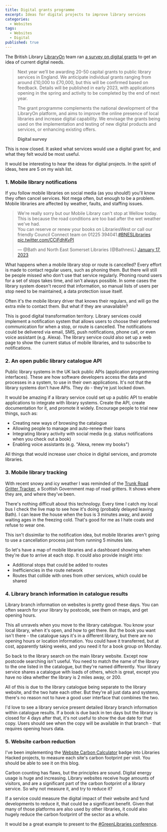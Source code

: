 ```yaml
---
title: Digital grants programme
excerpt: Ideas for digital projects to improve library services
categories:
  - Websites
tags:
  - Websites
  - Digital
published: true
---
```


The British Library [LibraryOn](https://libraryon.org/) team ran [a survey on digital grants](https://docs.google.com/forms/d/e/1FAIpQLSfoV6dqZvkDw94rqOHSl6J_oCHULu9ERvBd9XXGAyiCubykTA/viewform?fbzx=6567663660189811631) to get an idea of current digital needs.

> Next year we’ll be awarding 20-50 capital grants to public library services in England. We anticipate individual grants ranging from around £10,000 to £70,000, but this will be confirmed based on feedback. Details will be published in early 2023, with applications opening in the spring and activity to be completed by the end of next year.
>
> The grant programme complements the national development of the LibraryOn platform, and aims to improve the online presence of local libraries and increase digital capability. We envisage the grants being used on the implementation and testing of new digital products and services, or enhancing existing offers.
>
> **Digital survey**

This is now closed. It asked what services would use a digital grant for, and what they felt would be most useful.

It would be interesting to hear the ideas for digital projects. In the spirit of ideas, here are 5 on my wish list.

### 1. Mobile library notifications

If you follow mobile libraries on social media (as you should!) you'll know they often cancel services. Not mega often, but enough to be a problem. Mobile libraries are affected by weather, faults, and staffing issues.

<blockquote class="twitter-tweet"><p lang="en" dir="ltr">We&#39;re really sorry but our Mobile Library can&#39;t stop at Wellow today. This is because the road conditions are too bad after the wet weather we&#39;ve had. <br>You can reserve or renew your books on LibrariesWest or call our friendly Council Connect team on 01225 394041.<a href="https://twitter.com/hashtag/BNESLibraries?src=hash&amp;ref_src=twsrc%5Etfw">#BNESLibraries</a> <a href="https://t.co/CCiFdhKvPI">pic.twitter.com/CCiFdhKvPI</a></p>&mdash; @Bath and North East Somerset Libraries (@BathnesL) <a href="https://twitter.com/BathnesL/status/1615302775306424321?ref_src=twsrc%5Etfw">January 17, 2023</a></blockquote> <script async src="https://platform.twitter.com/widgets.js" charset="utf-8"></script>

What happens when a mobile library stop or route is cancelled? Every effort is made to contact regular users, such as phoning them. But there will still be people missed who don't use that service regularly. Phoning round users for a set of stops takes time, and isn't always possible. In some cases the library system doesn't record that information, so manual lists of users per stop need to be maintained, a data protection issue itself.

Often it's the mobile library driver that knows their regulars, and will go the extra mile to contact them. But what if they are unavailable?

This is good digital transformation territory. Library services could implement a notification system that allows users to choose their preferred communication for when a stop, or route is cancelled. The notifications could be delivered via email, SMS, push notifications, phone call, or even voice assistant (e.g. Alexa). The library service could also set up a web page to show the current status of mobile libraries, and to subscribe to notifications.

### 2. An open public library catalogue API

Public library systems in the UK lack public APIs (application programming interfaces). These are how software developers access the data and processes in a system, to use in their own applications. It's not that the library systems don't have APIs. They do - they're just locked down.

It would be amazing if a library service could set up a public API to enable applications to integrate with library systems. Create the API, create documentation for it, and promote it widely. Encourage people to trial new things, such as:

- Creating new ways of browsing the catalogue
- Allowing people to manage and auto-renew their loans
- Integrating library activity with social media (e.g. status notifications when you check out a book)
- Enabling voice assistants (e.g. "Alexa, renew my books")

All things that would increase user choice in digital services, and promote libraries.

### 3. Mobile library tracking

With recent snowy and icy weather I was reminded of the [Trunk Road Gritter Tracker](https://scotgov.maps.arcgis.com/apps/webappviewer/index.html?id=2de764a9303848ffb9a4cac0bd0b1aab), a Scottish Government map of road gritters. It shows where they are, and where they've been.

There's nothing difficult about this technology. Every time I catch my local bus I check the live map to see how it's doing (probably delayed leaving Bath). I can leave the house when the bus is 3 minutes away, and avoid waiting ages in the freezing cold. That's good for me as I hate coats and refuse to wear one.

This isn't dissimilar to the notification idea, but mobile libraries aren't going to use a cancellation process just from running 5 minutes late.

So let's have a map of mobile libraries and a dashboard showing when they're due to arrive at each stop. It could also provide insight into:

- Additional stops that could be added to routes
- Inefficiencies in the route network
- Routes that collide with ones from other services, which could be shared

### 4. Library branch information in catalogue results

Library branch information on websites is pretty good these days. You can often search for your library by postcode, see them on maps, and get opening hours.

This all unravels when you move to the library catalogue. You know your local library, when it's open, and how to get there. But the book you want isn't there - the catalogue says it's in a different library, but there are no opening hours or location information. You could have it transferred, but at cost, apparently taking weeks, and you need it for a book group on Monday.

So back to the library search on the main library website. Except now postcode searching isn't useful. You need to match the name of the library to the one listed in the catalogue, but they're named differently. Your library service shares a catalogue with loads of others, which is great, except you have no idea whether the library is 2 miles away, or 200.

All of this is due to the library catalogue being separate to the library website, and the two hate each other. But they're all just data and systems, there's no reason not to have a good user interface that combines the two.

I'd love to see a library service present detailed library branch information within catalogue results. If a book is due back in ten days but the library is closed for 4 days after that, it's not useful to show the due date for that copy. Users should see when the copy will be available in that branch - that requires opening hours data.

### 5. Website carbon reduction

I've been implementing the [Website Carbon Calculator](https://www.websitecarbon.com/) badge into Libraries Hacked projects, to measure each site's carbon footprint per visit. You should be able to see it on this blog.

Carbon counting has flaws, but the principles are sound. Digital energy usage is huge and increasing. Library websites receive huge amounts of visitors, and are a significant part of the carbon footprint of a library service. So why not measure it, and try to reduce it?

If a service could measure the digital impact of their website and fund developments to reduce it, that could be a significant benefit. Given that many of those platforms are also used by other libraries, it could also hugely reduce the carbon footprint of the sector as a whole.

It would be a great example to present to the [#GreenLibraries conference](https://www.cilip.org.uk/events/EventDetails.aspx?id=1697993).
